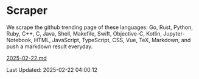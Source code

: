 # Scraper

We scrape the github trending page of these languages: Go, Rust, Python, Ruby, C++, C, Java, Shell, Makefile, Swift, Objective-C, Kotlin, Jupyter-Notebook, HTML, JavaScript, TypeScript, CSS, Vue, TeX, Markdown, and push a markdown result everyday.

[2025-02-22.md](https://github.com/yangwenmai/github-trending-backup/blob/master/2025-02-22.md)

Last Updated: 2025-02-22 04:00:12